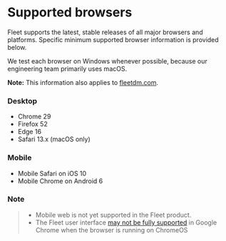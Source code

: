
# Supported browsers

Fleet supports the latest, stable releases of all major browsers and platforms. Specific minimum supported browser information is provided below.

We test each browser on Windows whenever possible, because our engineering team primarily uses macOS.

**Note:** This information also applies to [fleetdm.com](https://www.fleetdm.com).

### Desktop

- Chrome 29
- Firefox 52
- Edge 16
- Safari 13.x (macOS only)

### Mobile

- Mobile Safari on iOS 10
- Mobile Chrome on Android 6

### Note
> - Mobile web is not yet supported in the Fleet product.
> - The Fleet user interface [may not be fully supported](https://github.com/fleetdm/fleet/issues/969) in Google Chrome when the browser is running on ChromeOS

<meta name="pageOrderInSection" value="1200">
